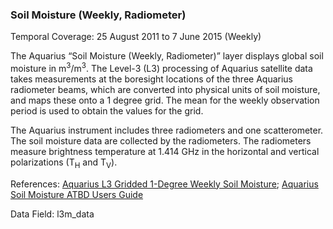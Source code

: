 ### Soil Moisture (Weekly, Radiometer)
Temporal Coverage: 25 August 2011 to 7 June 2015 (Weekly)

The Aquarius “Soil Moisture (Weekly, Radiometer)” layer displays global soil moisture in m<sup>3</sup>/m<sup>3</sup>. The Level-3 (L3) processing of Aquarius satellite data takes measurements at the boresight locations of the three Aquarius radiometer beams, which are converted into physical units of soil moisture, and maps these onto a 1 degree grid. The mean for the weekly observation period is used to obtain the values for the grid.

The Aquarius instrument includes three radiometers and one scatterometer. The soil moisture data are collected by the radiometers. The radiometers measure brightness temperature at 1.414 GHz in the horizontal and vertical polarizations (T<sub>H</sub> and T<sub>V</sub>).

References: [Aquarius L3 Gridded 1-Degree Weekly Soil Moisture](http://nsidc.org/data/AQ3_WKSM/versions/4); [Aquarius Soil Moisture ATBD Users Guide](http://nsidc.org/data/docs/daac/aquarius/pdfs/Aquarius_VSM_ATBD_UsersGuide.pdf)

Data Field: l3m_data
